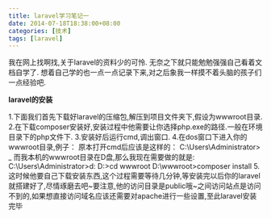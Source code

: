 ```yaml
---
title: laravel学习笔记一
date: 2014-07-18T18:38:00+08:00
categories: [技术]
tags: [laravel]
---
```


我在网上找啊找,关于laravel的资料少的可怜.
无奈之下就只能勉勉强强自己看着文档自学了.
想着自己学的也一点一点记录下来,对之后象我一样摸不着头脑的孩子们一点经验吧.

**laravel的安装**

1.下面我们首先下载好laravel的压缩包,解压到项目文件夹下,假设为wwwroot目录.
2.在下载composer安装好,安装过程中他需要让你选择php.exe的路径.一般在环境目录下的php文件下.
3.安装好后运行cmd,调出窗口.
4.在dos窗口下进入你的wwwroot目录,例子：
    原本打开cmd后应该是这样的：
        C:\Users\Administrator> _
    而我本机的wwwroot目录在D盘,那么我现在需要做的就是:
        C:\Users\Administrator>d:
        D:\>cd wwwroot
        D:\wwwroot>composer install
5.这时候他要自己下载安装东西,这个过程需要等待几分钟,等安装完以后你的laravel就搭建好了,尽情琢磨去吧~要注意,他的访问目录是public哦~之间访问站点是访问不到的,如果想直接访问域名应该还需要对apache进行一些设置,至此laravel安装完毕


